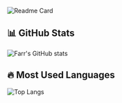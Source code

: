 ![Readme Card](https://github-readme-stats.vercel.app/api/pin/?username=SrFarr&repo=E_Ticket-by-Farr&theme=radical)


## 📊 GitHub Stats
![Farr's GitHub stats](https://github-readme-stats.vercel.app/api?username=SrFarr&show_icons=true&theme=radical)

## 🔥 Most Used Languages
![Top Langs](https://github-readme-stats.vercel.app/api/top-langs/?username=SrFarr&layout=compact&theme=radical)
